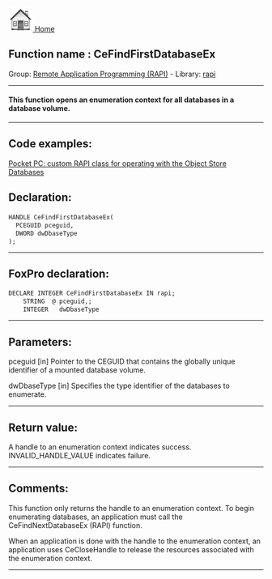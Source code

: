 [<img src="../../images/home.png"> Home ](https://github.com/VFPX/Win32API)  

## Function name : CeFindFirstDatabaseEx
Group: [Remote Application Programming (RAPI)](../../functions_group.md#Remote_Application_Programming_(RAPI))  -  Library: [rapi](../../libraries.md#rapi)  
***  


#### This function opens an enumeration context for all databases in a database volume. 
***  


## Code examples:
[Pocket PC: custom RAPI class for operating with the Object Store Databases](../../samples/sample_445.md)  

## Declaration:
```foxpro  
HANDLE CeFindFirstDatabaseEx(
  PCEGUID pceguid,
  DWORD dwDbaseType
);  
```  
***  


## FoxPro declaration:
```foxpro  
DECLARE INTEGER CeFindFirstDatabaseEx IN rapi;
	STRING  @ pceguid,;
	INTEGER   dwDbaseType  
```  
***  


## Parameters:
pceguid 
[in] Pointer to the CEGUID that contains the globally unique identifier of a mounted database volume.

dwDbaseType 
[in] Specifies the type identifier of the databases to enumerate.  
***  


## Return value:
A handle to an enumeration context indicates success. INVALID_HANDLE_VALUE indicates failure.   
***  


## Comments:
This function only returns the handle to an enumeration context. To begin enumerating databases, an application must call the CeFindNextDatabaseEx (RAPI) function.   
  
When an application is done with the handle to the enumeration context, an application uses CeCloseHandle to release the resources associated with the enumeration context.  
  
***  

